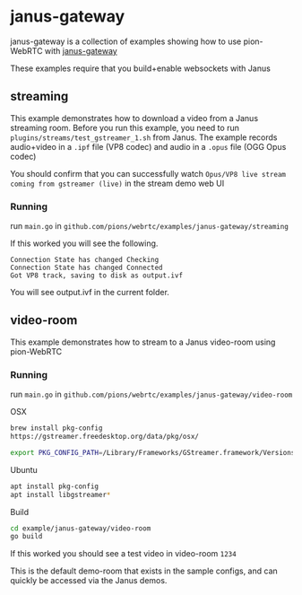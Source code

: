 # janus-gateway
janus-gateway is a collection of examples showing how to use pion-WebRTC with [janus-gateway](https://github.com/meetecho/janus-gateway)

These examples require that you build+enable websockets with Janus

## streaming
This example demonstrates how to download a video from a Janus streaming room. Before you run this example, you need to run `plugins/streams/test_gstreamer_1.sh` from Janus.
The example records audio+video in a `.ipf` file (VP8 codec) and audio in a `.opus` file (OGG Opus codec)

You should confirm that you can successfully watch `Opus/VP8 live stream coming from gstreamer (live)` in the stream demo web UI

### Running
run `main.go` in `github.com/pions/webrtc/examples/janus-gateway/streaming`

If this worked you will see the following.
```
Connection State has changed Checking
Connection State has changed Connected
Got VP8 track, saving to disk as output.ivf
```

You will see output.ivf in the current folder.

## video-room
This example demonstrates how to stream to a Janus video-room using pion-WebRTC

### Running
run `main.go` in `github.com/pions/webrtc/examples/janus-gateway/video-room`

OSX
```sh 
brew install pkg-config
https://gstreamer.freedesktop.org/data/pkg/osx/

export PKG_CONFIG_PATH=/Library/Frameworks/GStreamer.framework/Versions/Current/lib/pkgconfig
```
Ubuntu
```sh
apt install pkg-config
apt install libgstreamer*
```

Build
```sh
cd example/janus-gateway/video-room
go build
```



If this worked you should see a test video in video-room `1234`

This is the default demo-room that exists in the sample configs, and can quickly be accessed via the Janus demos.
